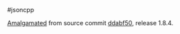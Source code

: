 #jsoncpp

[Amalgamated](https://github.com/open-source-parsers/jsoncpp/wiki/Amalgamated)
from source commit
[ddabf50](https://github.com/open-source-parsers/jsoncpp/commit/ddabf50f72cf369bf652a95c4d9fe31a1865a781),
release 1.8.4.